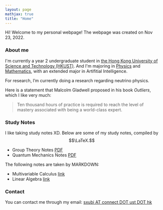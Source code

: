 ```yaml
---
layout: page
mathjax: true
title: "Home"
---
```


Hi! Welcome to my personal webpage! The webpage was created on Nov 23, 2022.

### About me
I'm currently a year 2 undergraduate student in [the Hong Kong University of Science and Technology (HKUST)](https://hkust.edu.hk). And I'm majoring in [Physics](https://physics.ust.hk/) and [Mathematics](https://www.math.hkust.edu.hk/), with an extended major in Artifitial Intelligence.

For research, I’m currently doing a research regarding neutrino physics.

Here is a statement that Malcolm Gladwell proposed in his book *Outliers*, which I like very much:
> Ten thousand hours of practice is required to reach the level of mastery associated with being a world-class expert.

### Study Notes
I like taking study notes XD. Below are some of my study notes, compiled by $$\LaTeX.$$
* Group Theory Notes [PDF](https://sxubi.github.io/Group_Theory_in_Physics.pdf)
* Quantum Mechanics Notes [PDF](https://sxubi.github.io/Quantum_Mechanics_Notes.pdf)

The following notes are taken by MARKDOWN:
* Multivariable Calculus [link](https://sxubi.github.io/Multivariable_calculus/)
* Linear Algebra [link](https://sxubi.github.io/Linear_Algebra/)


### Contact
You can contact me through my email: <u>sxubi AT connect DOT ust DOT hk</u>

